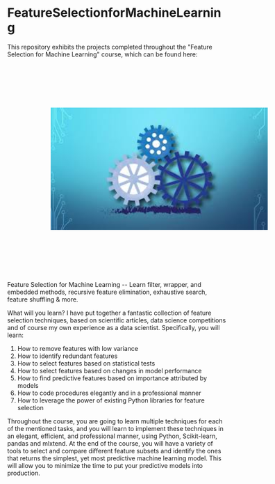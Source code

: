 # FeatureSelectionforMachineLearning
This repository exhibits the projects completed throughout the "Feature Selection for Machine Learning" course, which can be found here: 

<a style="width: 200px" href="https://www.udemy.com/course/feature-selection-for-machine-learning/"><img alt="Feature Selection for Machine Learning Cover" src="./01. cover.jpeg" style="width: 500px; height: auto; padding: 100px;"></a>


Feature Selection for Machine Learning -- Learn filter, wrapper, and embedded methods, recursive feature elimination, exhaustive search, feature shuffling &amp; more.

What will you learn? I have put together a fantastic collection of feature selection techniques, based on scientific articles, data science competitions and of course my own experience as a data scientist.
Specifically, you will learn:
1. How to remove features with low variance
2. How to identify redundant features
3. How to select features based on statistical tests
4. How to select features based on changes in model performance
5. How to find predictive features based on importance attributed by models
6. How to code procedures elegantly and in a professional manner
7. How to leverage the power of existing Python libraries for feature selection

Throughout the course, you are going to learn multiple techniques for each of the mentioned tasks, and you will learn to implement these techniques in an elegant, efficient, and professional manner, using Python, Scikit-learn, pandas and mlxtend. At the end of the course, you will have a variety of tools to select and compare different feature subsets and identify the ones that returns the simplest, yet most predictive machine learning model. This will allow you to minimize the time to put your predictive models into production.
